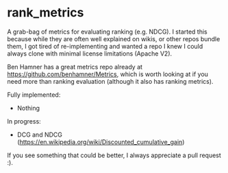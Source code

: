 # rank_metrics

A grab-bag of metrics for evaluating ranking (e.g. NDCG).  I started this because while they are often well explained
on wikis, or other repos bundle them, I got tired of re-implementing and wanted a repo I knew I could always clone
with minimal license limitations (Apache V2).

Ben Hamner has a great metrics repo already at https://github.com/benhamner/Metrics, which is worth looking at
if you need more than ranking evaluation (although it also has ranking metrics).

Fully implemented:
 * Nothing
 
In progress:
 * DCG and NDCG (https://en.wikipedia.org/wiki/Discounted_cumulative_gain)


If you see something that could be better, I always appreciate a pull request :).
